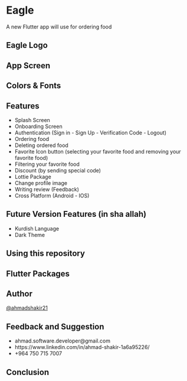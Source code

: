 # Eagle

A new Flutter app will use for ordering food

## Eagle Logo

## App Screen

## Colors & Fonts

## Features
<ul>
  <li>Splash Screen</li>
  <li>Onboarding Screen</li>
  <li>Authentication (Sign in - Sign Up - Verification Code - Logout)</li>
  <li>Ordering food</li>
  <li>Deleting ordered food</li>
  <li>Favorite Icon button (selecting your favorite food and removing your favorite food)</li>
  <li>Filtering your favorite food</li>
  <li>Discount (by sending special code)</li>
  <li>Lottie Package</li>
  <li>Change profile image</li>
  <li>Writing review (Feedback)</li>
  <li>Cross Platform (Android - IOS)</li>
</ul>

## Future Version Features (in sha allah)
<ul>
  <li>Kurdish Language</li>
  <li>Dark Theme</li>
</ul>

## Using this repository

## Flutter Packages

## Author
<a href = "https://github.com/ahmadshakir21">@ahmadshakir21</a>

## Feedback and Suggestion
<ul>
  <li>ahmad.software.developer@gmail.com</li>
  <li>https://www.linkedin.com/in/ahmad-shakir-1a6a95226/</li>
  <li>+964 750 715 7007</li>
</ul>

## Conclusion
